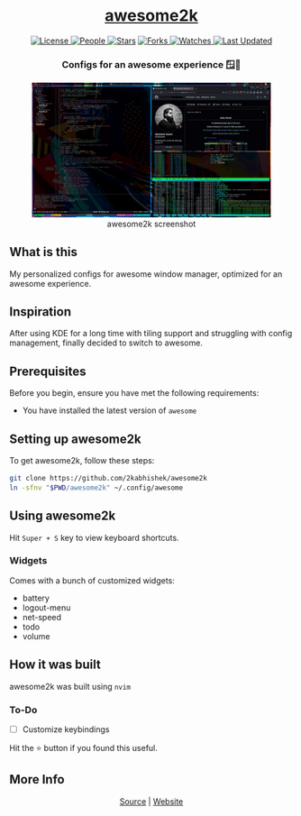 <div align = "center">

<h1><a href="https://2kabhishek.github.io/awesome2k">awesome2k</a></h1>

<a href="https://github.com/2KAbhishek/awesome2k/blob/main/LICENSE">
<img alt="License" src="https://img.shields.io/github/license/2kabhishek/awesome2k?style=flat&color=eee&label="> </a>

<a href="https://github.com/2KAbhishek/awesome2k/graphs/contributors">
<img alt="People" src="https://img.shields.io/github/contributors/2kabhishek/awesome2k?style=flat&color=ffaaf2&label=People"> </a>

<a href="https://github.com/2KAbhishek/awesome2k/stargazers">
<img alt="Stars" src="https://img.shields.io/github/stars/2kabhishek/awesome2k?style=flat&color=98c379&label=Stars"></a>

<a href="https://github.com/2KAbhishek/awesome2k/network/members">
<img alt="Forks" src="https://img.shields.io/github/forks/2kabhishek/awesome2k?style=flat&color=66a8e0&label=Forks"> </a>

<a href="https://github.com/2KAbhishek/awesome2k/watchers">
<img alt="Watches" src="https://img.shields.io/github/watchers/2kabhishek/awesome2k?style=flat&color=f5d08b&label=Watches"> </a>

<a href="https://github.com/2KAbhishek/awesome2k/pulse">
<img alt="Last Updated" src="https://img.shields.io/github/last-commit/2kabhishek/awesome2k?style=flat&color=e06c75&label="> </a>

<h3>Configs for an awesome experience 🪟🚀</h3>

<figure>
  <img src= "images/screenshot.jpg" alt="awesome2k Demo">
  <br/>
  <figcaption>awesome2k screenshot</figcaption>
</figure>

</div>

## What is this

My personalized configs for awesome window manager, optimized for an awesome experience.

## Inspiration

After using KDE for a long time with tiling support and struggling with config management, finally decided to switch to awesome.

## Prerequisites

Before you begin, ensure you have met the following requirements:

- You have installed the latest version of `awesome`

## Setting up awesome2k

To get awesome2k, follow these steps:

```bash
git clone https://github.com/2kabhishek/awesome2k
ln -sfnv "$PWD/awesome2k" ~/.config/awesome
```

## Using awesome2k

Hit `Super + S` key to view keyboard shortcuts.

### Widgets

Comes with a bunch of customized widgets:

- battery
- logout-menu
- net-speed
- todo
- volume

## How it was built

awesome2k was built using `nvim`

### To-Do

- [ ] Customize keybindings

Hit the ⭐ button if you found this useful.

## More Info

<div align="center">

<a href="https://github.com/2KAbhishek/awesome2k">Source</a> | <a href="https://2kabhishek.github.io/awesome2k">Website</a>

</div>
